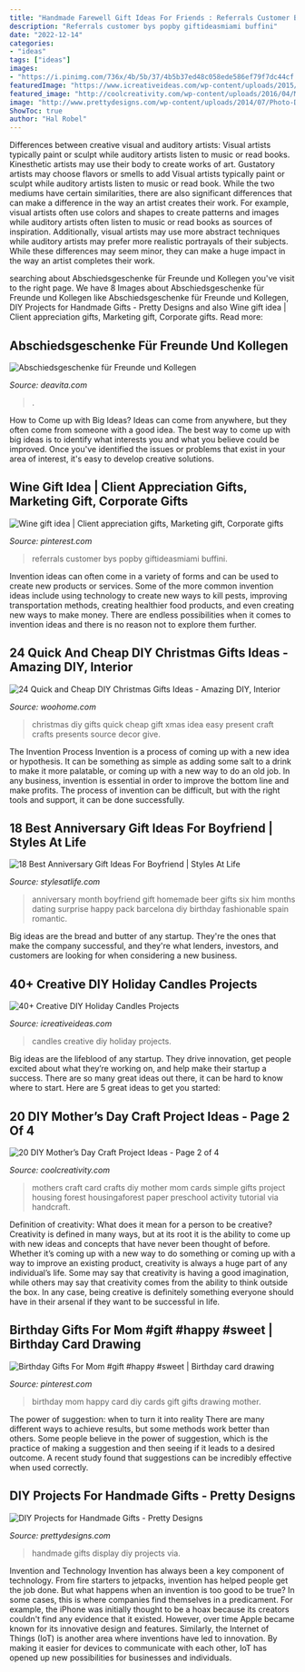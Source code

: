 ```yaml
---
title: "Handmade Farewell Gift Ideas For Friends : Referrals Customer Bys Popby Giftideasmiami Buffini"
description: "Referrals customer bys popby giftideasmiami buffini"
date: "2022-12-14"
categories:
- "ideas"
tags: ["ideas"]
images:
- "https://i.pinimg.com/736x/4b/5b/37/4b5b37ed48c058ede586ef79f7dc44cf.jpg"
featuredImage: "https://www.icreativeideas.com/wp-content/uploads/2015/10/candle12.jpg"
featured_image: "http://coolcreativity.com/wp-content/uploads/2016/04/Mothers-Day-Craft-for-Kids-Simple-Mothers-Day-Card-for-Kids.jpg"
image: "http://www.prettydesigns.com/wp-content/uploads/2014/07/Photo-Display.jpg"
ShowToc: true
author: "Hal Robel"
---
```



Differences between creative visual and auditory artists: Visual artists typically paint or sculpt while auditory artists listen to music or read books. Kinesthetic artists may use their body to create works of art. Gustatory artists may choose flavors or smells to add
Visual artists typically paint or sculpt while auditory artists listen to music or read book. While the two mediums have certain similarities, there are also significant differences that can make a difference in the way an artist creates their work. For example, visual artists often use colors and shapes to create patterns and images while auditory artists often listen to music or read books as sources of inspiration. Additionally, visual artists may use more abstract techniques while auditory artists may prefer more realistic portrayals of their subjects. While these differences may seem minor, they can make a huge impact in the way an artist completes their work.

	

		
searching about Abschiedsgeschenke für Freunde und Kollegen you've visit to the right page. We have 8 Images about Abschiedsgeschenke für Freunde und Kollegen like Abschiedsgeschenke für Freunde und Kollegen, DIY Projects for Handmade Gifts - Pretty Designs and also Wine gift idea | Client appreciation gifts, Marketing gift, Corporate gifts. Read more:
		
    
## Abschiedsgeschenke Für Freunde Und Kollegen

<img loading=lazy src="https://deavita.com/wp-content/uploads/2015/01/abschiedsgeschenke-freunde-kollegen-ruhestand-gedachtnis-spiel.jpg" onerror="this.onerror=null;this.src='https://tse3.mm.bing.net/th?id=OIP.h0FkUFRwRFPp3ZCrmX1nggHaLH&amp;pid=15.1';" alt="Abschiedsgeschenke für Freunde und Kollegen">

_Source: deavita.com_

>. 

	

How to Come up with Big Ideas?
Ideas can come from anywhere, but they often come from someone with a good idea. The best way to come up with big ideas is to identify what interests you and what you believe could be improved. Once you've identified the issues or problems that exist in your area of interest, it's easy to develop creative solutions.

    
## Wine Gift Idea | Client Appreciation Gifts, Marketing Gift, Corporate Gifts

<img loading=lazy src="https://i.pinimg.com/736x/4b/5b/37/4b5b37ed48c058ede586ef79f7dc44cf.jpg" onerror="this.onerror=null;this.src='https://tse3.mm.bing.net/th?id=OIP.jHEChVqZKCIXePS7k3WxNwHaJ4&amp;pid=15.1';" alt="Wine gift idea | Client appreciation gifts, Marketing gift, Corporate gifts">

_Source: pinterest.com_

>referrals customer bys popby giftideasmiami buffini. 

	

Invention ideas can often come in a variety of forms and can be used to create new products or services. Some of the more common invention ideas include using technology to create new ways to kill pests, improving transportation methods, creating healthier food products, and even creating new ways to make money. There are endless possibilities when it comes to invention ideas and there is no reason not to explore them further.

    
## 24 Quick And Cheap DIY Christmas Gifts Ideas - Amazing DIY, Interior

<img loading=lazy src="http://www.woohome.com/wp-content/uploads/2013/11/DIY-Christmas-Gift-Ideas-3.jpg" onerror="this.onerror=null;this.src='https://tse2.mm.bing.net/th?id=OIP.nk0rdHztIpGxf6Kc_FXtqAHaJ4&amp;pid=15.1';" alt="24 Quick and Cheap DIY Christmas Gifts Ideas - Amazing DIY, Interior">

_Source: woohome.com_

>christmas diy gifts quick cheap gift xmas idea easy present craft crafts presents source decor give. 

	

The Invention Process
Invention is a process of coming up with a new idea or hypothesis. It can be something as simple as adding some salt to a drink to make it more palatable, or coming up with a new way to do an old job. In any business, invention is essential in order to improve the bottom line and make profits. The process of invention can be difficult, but with the right tools and support, it can be done successfully.

    
## 18 Best Anniversary Gift Ideas For Boyfriend | Styles At Life

<img loading=lazy src="https://i.pinimg.com/736x/c8/62/62/c86262c313c4274adf2746fa0ee7e0a5--boyfriend--months-gift-six-month-anniversary-boyfriend.jpg" onerror="this.onerror=null;this.src='https://tse4.mm.bing.net/th?id=OIP.N3Mxk5QVI0oYjRucVBneYgHaJ3&amp;pid=15.1';" alt="18 Best Anniversary Gift Ideas For Boyfriend | Styles At Life">

_Source: stylesatlife.com_

>anniversary month boyfriend gift homemade beer gifts six him months dating surprise happy pack barcelona diy birthday fashionable spain romantic. 

	

Big ideas are the bread and butter of any startup. They're the ones that make the company successful, and they're what lenders, investors, and customers are looking for when considering a new business.

    
## 40+ Creative DIY Holiday Candles Projects

<img loading=lazy src="https://www.icreativeideas.com/wp-content/uploads/2015/10/candle12.jpg" onerror="this.onerror=null;this.src='https://tse1.mm.bing.net/th?id=OIP.ThEmFlPfQOxBwtzkBdi2NgHaJ3&amp;pid=15.1';" alt="40+ Creative DIY Holiday Candles Projects">

_Source: icreativeideas.com_

>candles creative diy holiday projects. 

	

Big ideas are the lifeblood of any startup. They drive innovation, get people excited about what they’re working on, and help make their startup a success. There are so many great ideas out there, it can be hard to know where to start. Here are 5 great ideas to get you started: 

    
## 20 DIY Mother’s Day Craft Project Ideas - Page 2 Of 4

<img loading=lazy src="http://coolcreativity.com/wp-content/uploads/2016/04/Mothers-Day-Craft-for-Kids-Simple-Mothers-Day-Card-for-Kids.jpg" onerror="this.onerror=null;this.src='https://tse3.mm.bing.net/th?id=OIP.WK3YPhkIVvMpxMwcPfvlKwAAAA&amp;pid=15.1';" alt="20 DIY Mother’s Day Craft Project Ideas - Page 2 of 4">

_Source: coolcreativity.com_

>mothers craft card crafts diy mother mom cards simple gifts project housing forest housingaforest paper preschool activity tutorial via handcraft. 

	

Definition of creativity: What does it mean for a person to be creative?
Creativity is defined in many ways, but at its root it is the ability to come up with new ideas and concepts that have never been thought of before. Whether it’s coming up with a new way to do something or coming up with a way to improve an existing product, creativity is always a huge part of any individual’s life. Some may say that creativity is having a good imagination, while others may say that creativity comes from the ability to think outside the box. In any case, being creative is definitely something everyone should have in their arsenal if they want to be successful in life.

    
## Birthday Gifts For Mom #gift #happy #sweet | Birthday Card Drawing

<img loading=lazy src="https://i.pinimg.com/736x/ad/8e/a5/ad8ea52ba2aecf634df88a5fd1de58ad.jpg" onerror="this.onerror=null;this.src='https://tse2.mm.bing.net/th?id=OIP.ac2F9miF4WoOvYi4XHV_uwHaJ9&amp;pid=15.1';" alt="Birthday Gifts For Mom #gift #happy #sweet | Birthday card drawing">

_Source: pinterest.com_

>birthday mom happy card diy cards gift gifts drawing mother. 

	

The power of suggestion: when to turn it into reality
There are many different ways to achieve results, but some methods work better than others. Some people believe in the power of suggestion, which is the practice of making a suggestion and then seeing if it leads to a desired outcome. A recent study found that suggestions can be incredibly effective when used correctly.

    
## DIY Projects For Handmade Gifts - Pretty Designs

<img loading=lazy src="http://www.prettydesigns.com/wp-content/uploads/2014/07/Photo-Display.jpg" onerror="this.onerror=null;this.src='https://tse2.mm.bing.net/th?id=OIP.QHXW6PI1VmLDhq8AkHnTMwAAAA&amp;pid=15.1';" alt="DIY Projects for Handmade Gifts - Pretty Designs">

_Source: prettydesigns.com_

>handmade gifts display diy projects via. 

	

Invention and Technology
Invention has always been a key component of technology. From fire starters to jetpacks, invention has helped people get the job done. But what happens when an invention is too good to be true? In some cases, this is where companies find themselves in a predicament. For example, the iPhone was initially thought to be a hoax because its creators couldn't find any evidence that it existed. However, over time Apple became known for its innovative design and features. Similarly, the Internet of Things (IoT) is another area where inventions have led to innovation. By making it easier for devices to communicate with each other, IoT has opened up new possibilities for businesses and individuals.

